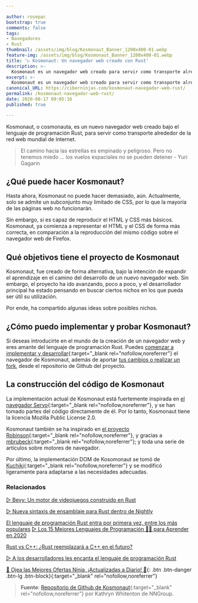```yaml
---

author: rosepac
bootstrap: true
comments: false
tags:
- Navegadores
- Rust
thumbnail: /assets/img/blog/Kosmonaut_Banner_1200x400-01.webp
feature-img: /assets/img/blog/Kosmonaut_Banner_1200x400-01.webp
title: '▷ Kosmonaut: Un navegador web creado con Rust'
description: >-
  Kosmonaut es un navegador web creado para servir como transporte alrededor de la red web mundial de Internet.
excerpt: >-
  Kosmonaut es un navegador web creado para servir como transporte alrededor de la red web mundial de Internet.
canonical_URL: https://ciberninjas.com/kosmonaut-navegador-web-rust/
permalink: /kosmonaut-navegador-web-rust/
date: 2020-08-17 09:05:16
published: true

---
```


Kosmonaut, o cosmonauta, es un nuevo navegador web creado bajo el lenguaje de programación Rust, para servir como transporte alrededor de la red web mundial de Internet.

> El camino hacia las estrellas es empinado y peligroso. Pero no tenemos miedo ... los vuelos espaciales no se pueden detener - Yuri Gagarin

## **¿Qué puede hacer Kosmonaut?**

Hasta ahora, Kosmonaut no puede hacer demasiado, aún. Actualmente, solo se admite un subconjunto muy limitado de CSS, por lo que la mayoría de las páginas web no funcionarán.

Sin embargo, si es capaz de reproducir el HTML y CSS más básicos. Kosmonaut, ya comienza a representar el HTML y el CSS de forma más correcta, en comparación a la reproducción del mismo código sobre el navegador web de Firefox.

## **Qué objetivos tiene el proyecto de Kosmonaut**

Kosmonaut, fue creado de forma alternativa, bajo la intención de expandir el aprendizaje en el camino del desarrollo de un nuevo navegador web. Sin embargo, el proyecto ha ido avanzando, poco a poco, y el desarrollador principal ha estado pensando en buscar ciertos nichos en los que pueda ser útil su utilización.

Por ende, ha compartido algunas ideas sobre posibles nichos.

## **¿Cómo puedo implementar y probar Kosmonaut?**

Si deseas introducirte en el mundo de la creación de un navegador web y eres amante del lenguaje de programación Rust. Puedes [comenzar a implementar y desarrollar](https://github.com/twilco/kosmonaut#build-and-test){:target="_blank rel="nofollow,noreferrer"} el navegador de Kosmonaut, además de aportar [tus cambios o realizar un fork](https://github.com/twilco/kosmonaut), desde el repositorio de Github del proyecto.

## **La construcción del código de Kosmonaut**

La implementación actual de Kosmonaut está fuertemente inspirada en [el navegador Servo](https://github.com/servo/servo){:target="_blank rel="nofollow,noreferrer"}, y se han tomado partes del código directamente de él. Por lo tanto, Kosmonaut tiene la licencia Mozilla Public License 2.0.

Kosmonaut también se ha inspirado en [el proyecto Robinson](https://github.com/mbrubeck/robinson){:target="_blank rel="nofollow,noreferrer"}, y gracias a [mbrubeck](https://github.com/mbrubeck){:target="_blank rel="nofollow,noreferrer"}; y toda una serie de artículos sobre motores de navegador.

Por último, la implementación DOM de Kosomonaut se tomó de [Kuchiki](https://github.com/kuchiki-rs/kuchiki){:target="_blank rel="nofollow,noreferrer"} y se modificó ligeramente para adaptarse a las necesidades adecuadas.

### **Relacionados** <!-- omit in toc -->

[▷ Bevy: Un motor de videojuegos construido en Rust](https://ciberninjas.com/bevy-motor-videojuegos-rust/)

[▷ Nueva sintaxis de ensamblaje para Rust dentro de Nightly](https://ciberninjas.com/sintaxis-rust-nightly/)

[El lenguaje de programación Rust entra por primera vez, entre los más populares](https://ciberninjas.com/lenguajes-programaci%C3%B3n-ranking-rust/)
[▷ Los 15 Mejores Lenguajes de Programación 👨‍💻 para Aprender en 2020](https://ciberninjas.com/15-mejores-lenguajes-programacion/)

[Rust vs C++: ¿Rust reemplazará a C++ en el futuro?](https://ciberninjas.com/rust-vs-c-m%C3%A1s/)

[▷ A los desarrolladores les encanta el lenguaje de programación Rust](https://ciberninjas.com/desarrolladores-lenguaje-rust/)

[🎁 Ojea las Mejores Ofertas Ninja, ¡Actualizadas a Diario! 🛒](https://www.amazon.es/shop/cibercursos "Los Mejores Chollos de Amazon, Ofertas Flash, Black Monday y Amazon Prime Day"){: .btn .btn-danger .btn-lg .btn-block}{:target="_blank" rel="nofollow,noreferrer"}

> **Fuente**: [Repositorio de Github de Kosmonaut](https://github.com/twilco/kosmonaut){:target="_blank" rel="nofollow,noreferrer"} por Kathryn Whitenton de NNGroup.